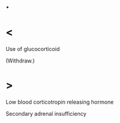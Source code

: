 # .

# <

Use of glucocorticoid

(Withdraw.)

# >

Low blood corticotropin releasing hormone

Secondary adrenal insufficiency
